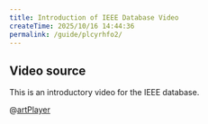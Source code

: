 ```yaml
---
title: Introduction of IEEE Database Video
createTime: 2025/10/16 14:44:36
permalink: /guide/plcyrhfo2/
---
```

## Video source
This is an introductory video for the IEEE database.

@[artPlayer](../src/filesrc/ieee.mp4)